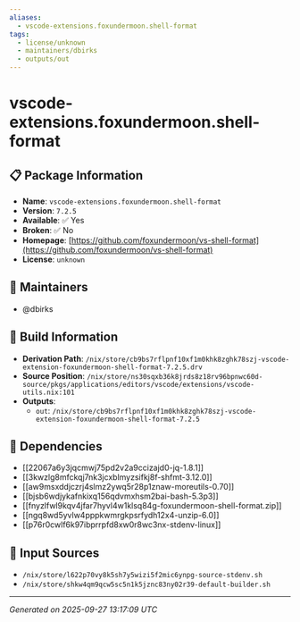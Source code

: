 ```yaml
---
aliases:
  - vscode-extensions.foxundermoon.shell-format
tags:
  - license/unknown
  - maintainers/dbirks
  - outputs/out
---
```


# vscode-extensions.foxundermoon.shell-format

## 📋 Package Information

- **Name**: `vscode-extensions.foxundermoon.shell-format`
- **Version**: `7.2.5`
- **Available**: ✅ Yes
- **Broken**: ✅ No
- **Homepage**: [https://github.com/foxundermoon/vs-shell-format](https://github.com/foxundermoon/vs-shell-format)
- **License**: `unknown`
## 👥 Maintainers

- @dbirks


## 🔧 Build Information

- **Derivation Path**: `/nix/store/cb9bs7rflpnf10xf1m0khk8zghk78szj-vscode-extension-foxundermoon-shell-format-7.2.5.drv`
- **Source Position**: `/nix/store/ns30sqxb36k8jrds8z18rv96bpnwc60d-source/pkgs/applications/editors/vscode/extensions/vscode-utils.nix:101`
- **Outputs**:
  - `out`:  `/nix/store/cb9bs7rflpnf10xf1m0khk8zghk78szj-vscode-extension-foxundermoon-shell-format-7.2.5`

## 🔗 Dependencies

- [[22067a6y3jqcmwj75pd2v2a9ccizajd0-jq-1.8.1]]
- [[3kwzlg8mfckqj7nk3jcxblmyzsifkj8f-shfmt-3.12.0]]
- [[aw9msxddjczrj4slmz2ywq5r28p1znaw-moreutils-0.70]]
- [[bjsb6wdjykafnkixq156qdvmxhsm2bai-bash-5.3p3]]
- [[fnyzlfwl9kqv4jfar7hyvl4w1klsq84g-foxundermoon-shell-format.zip]]
- [[ngq8wd5yvlw4pppkwmrgkpsrfydh12x4-unzip-6.0]]
- [[p76r0cwlf6k97ibprrpfd8xw0r8wc3nx-stdenv-linux]]

## 📁 Input Sources

- `/nix/store/l622p70vy8k5sh7y5wizi5f2mic6ynpg-source-stdenv.sh`
- `/nix/store/shkw4qm9qcw5sc5n1k5jznc83ny02r39-default-builder.sh`

---
*Generated on 2025-09-27 13:17:09 UTC*
